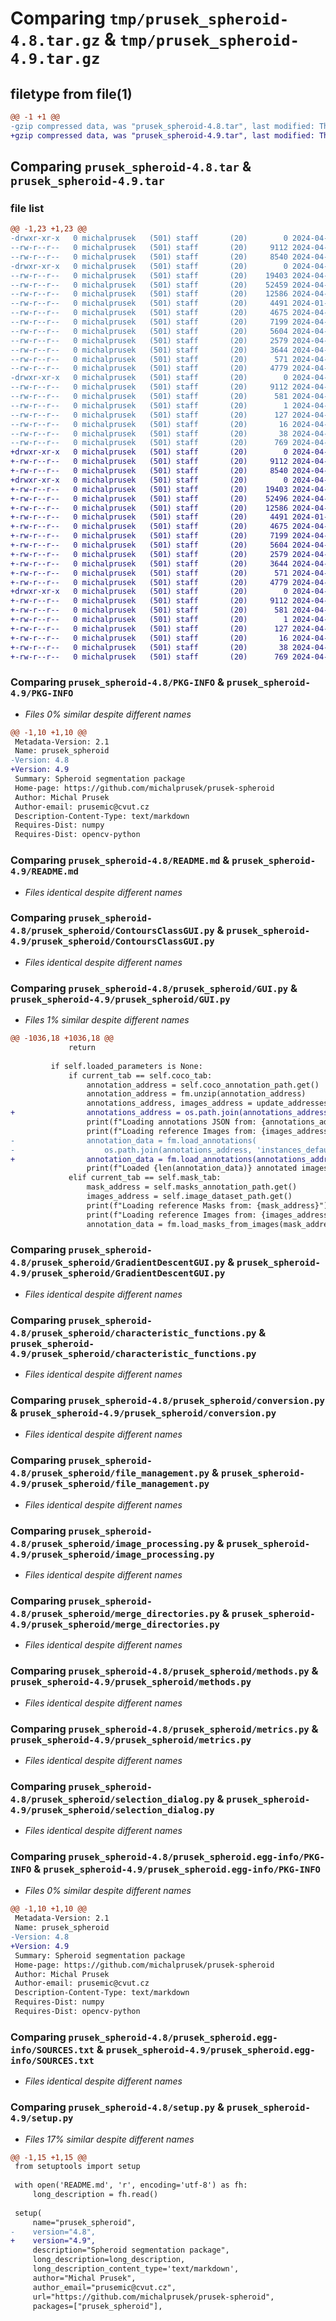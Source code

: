 # Comparing `tmp/prusek_spheroid-4.8.tar.gz` & `tmp/prusek_spheroid-4.9.tar.gz`

## filetype from file(1)

```diff
@@ -1 +1 @@
-gzip compressed data, was "prusek_spheroid-4.8.tar", last modified: Thu Apr 11 04:47:42 2024, max compression
+gzip compressed data, was "prusek_spheroid-4.9.tar", last modified: Thu Apr 11 04:52:19 2024, max compression
```

## Comparing `prusek_spheroid-4.8.tar` & `prusek_spheroid-4.9.tar`

### file list

```diff
@@ -1,23 +1,23 @@
-drwxr-xr-x   0 michalprusek   (501) staff       (20)        0 2024-04-11 04:47:42.493340 prusek_spheroid-4.8/
--rw-r--r--   0 michalprusek   (501) staff       (20)     9112 2024-04-11 04:47:42.493126 prusek_spheroid-4.8/PKG-INFO
--rw-r--r--   0 michalprusek   (501) staff       (20)     8540 2024-04-10 14:46:55.000000 prusek_spheroid-4.8/README.md
-drwxr-xr-x   0 michalprusek   (501) staff       (20)        0 2024-04-11 04:47:42.491897 prusek_spheroid-4.8/prusek_spheroid/
--rw-r--r--   0 michalprusek   (501) staff       (20)    19403 2024-04-09 19:07:14.000000 prusek_spheroid-4.8/prusek_spheroid/ContoursClassGUI.py
--rw-r--r--   0 michalprusek   (501) staff       (20)    52459 2024-04-11 04:47:16.000000 prusek_spheroid-4.8/prusek_spheroid/GUI.py
--rw-r--r--   0 michalprusek   (501) staff       (20)    12586 2024-04-10 14:43:59.000000 prusek_spheroid-4.8/prusek_spheroid/GradientDescentGUI.py
--rw-r--r--   0 michalprusek   (501) staff       (20)     4491 2024-01-27 10:12:42.000000 prusek_spheroid-4.8/prusek_spheroid/characteristic_functions.py
--rw-r--r--   0 michalprusek   (501) staff       (20)     4675 2024-04-04 17:10:48.000000 prusek_spheroid-4.8/prusek_spheroid/conversion.py
--rw-r--r--   0 michalprusek   (501) staff       (20)     7199 2024-04-04 16:33:02.000000 prusek_spheroid-4.8/prusek_spheroid/file_management.py
--rw-r--r--   0 michalprusek   (501) staff       (20)     5604 2024-04-07 11:37:32.000000 prusek_spheroid-4.8/prusek_spheroid/image_processing.py
--rw-r--r--   0 michalprusek   (501) staff       (20)     2579 2024-04-06 17:55:28.000000 prusek_spheroid-4.8/prusek_spheroid/merge_directories.py
--rw-r--r--   0 michalprusek   (501) staff       (20)     3644 2024-04-06 18:09:39.000000 prusek_spheroid-4.8/prusek_spheroid/methods.py
--rw-r--r--   0 michalprusek   (501) staff       (20)      571 2024-04-02 12:34:56.000000 prusek_spheroid-4.8/prusek_spheroid/metrics.py
--rw-r--r--   0 michalprusek   (501) staff       (20)     4779 2024-04-04 17:35:30.000000 prusek_spheroid-4.8/prusek_spheroid/selection_dialog.py
-drwxr-xr-x   0 michalprusek   (501) staff       (20)        0 2024-04-11 04:47:42.492908 prusek_spheroid-4.8/prusek_spheroid.egg-info/
--rw-r--r--   0 michalprusek   (501) staff       (20)     9112 2024-04-11 04:47:42.000000 prusek_spheroid-4.8/prusek_spheroid.egg-info/PKG-INFO
--rw-r--r--   0 michalprusek   (501) staff       (20)      581 2024-04-11 04:47:42.000000 prusek_spheroid-4.8/prusek_spheroid.egg-info/SOURCES.txt
--rw-r--r--   0 michalprusek   (501) staff       (20)        1 2024-04-11 04:47:42.000000 prusek_spheroid-4.8/prusek_spheroid.egg-info/dependency_links.txt
--rw-r--r--   0 michalprusek   (501) staff       (20)      127 2024-04-11 04:47:42.000000 prusek_spheroid-4.8/prusek_spheroid.egg-info/requires.txt
--rw-r--r--   0 michalprusek   (501) staff       (20)       16 2024-04-11 04:47:42.000000 prusek_spheroid-4.8/prusek_spheroid.egg-info/top_level.txt
--rw-r--r--   0 michalprusek   (501) staff       (20)       38 2024-04-11 04:47:42.493386 prusek_spheroid-4.8/setup.cfg
--rw-r--r--   0 michalprusek   (501) staff       (20)      769 2024-04-11 04:47:30.000000 prusek_spheroid-4.8/setup.py
+drwxr-xr-x   0 michalprusek   (501) staff       (20)        0 2024-04-11 04:52:19.007190 prusek_spheroid-4.9/
+-rw-r--r--   0 michalprusek   (501) staff       (20)     9112 2024-04-11 04:52:19.006968 prusek_spheroid-4.9/PKG-INFO
+-rw-r--r--   0 michalprusek   (501) staff       (20)     8540 2024-04-10 14:46:55.000000 prusek_spheroid-4.9/README.md
+drwxr-xr-x   0 michalprusek   (501) staff       (20)        0 2024-04-11 04:52:19.005900 prusek_spheroid-4.9/prusek_spheroid/
+-rw-r--r--   0 michalprusek   (501) staff       (20)    19403 2024-04-09 19:07:14.000000 prusek_spheroid-4.9/prusek_spheroid/ContoursClassGUI.py
+-rw-r--r--   0 michalprusek   (501) staff       (20)    52496 2024-04-11 04:51:39.000000 prusek_spheroid-4.9/prusek_spheroid/GUI.py
+-rw-r--r--   0 michalprusek   (501) staff       (20)    12586 2024-04-10 14:43:59.000000 prusek_spheroid-4.9/prusek_spheroid/GradientDescentGUI.py
+-rw-r--r--   0 michalprusek   (501) staff       (20)     4491 2024-01-27 10:12:42.000000 prusek_spheroid-4.9/prusek_spheroid/characteristic_functions.py
+-rw-r--r--   0 michalprusek   (501) staff       (20)     4675 2024-04-04 17:10:48.000000 prusek_spheroid-4.9/prusek_spheroid/conversion.py
+-rw-r--r--   0 michalprusek   (501) staff       (20)     7199 2024-04-04 16:33:02.000000 prusek_spheroid-4.9/prusek_spheroid/file_management.py
+-rw-r--r--   0 michalprusek   (501) staff       (20)     5604 2024-04-07 11:37:32.000000 prusek_spheroid-4.9/prusek_spheroid/image_processing.py
+-rw-r--r--   0 michalprusek   (501) staff       (20)     2579 2024-04-06 17:55:28.000000 prusek_spheroid-4.9/prusek_spheroid/merge_directories.py
+-rw-r--r--   0 michalprusek   (501) staff       (20)     3644 2024-04-06 18:09:39.000000 prusek_spheroid-4.9/prusek_spheroid/methods.py
+-rw-r--r--   0 michalprusek   (501) staff       (20)      571 2024-04-02 12:34:56.000000 prusek_spheroid-4.9/prusek_spheroid/metrics.py
+-rw-r--r--   0 michalprusek   (501) staff       (20)     4779 2024-04-04 17:35:30.000000 prusek_spheroid-4.9/prusek_spheroid/selection_dialog.py
+drwxr-xr-x   0 michalprusek   (501) staff       (20)        0 2024-04-11 04:52:19.006759 prusek_spheroid-4.9/prusek_spheroid.egg-info/
+-rw-r--r--   0 michalprusek   (501) staff       (20)     9112 2024-04-11 04:52:18.000000 prusek_spheroid-4.9/prusek_spheroid.egg-info/PKG-INFO
+-rw-r--r--   0 michalprusek   (501) staff       (20)      581 2024-04-11 04:52:19.000000 prusek_spheroid-4.9/prusek_spheroid.egg-info/SOURCES.txt
+-rw-r--r--   0 michalprusek   (501) staff       (20)        1 2024-04-11 04:52:18.000000 prusek_spheroid-4.9/prusek_spheroid.egg-info/dependency_links.txt
+-rw-r--r--   0 michalprusek   (501) staff       (20)      127 2024-04-11 04:52:18.000000 prusek_spheroid-4.9/prusek_spheroid.egg-info/requires.txt
+-rw-r--r--   0 michalprusek   (501) staff       (20)       16 2024-04-11 04:52:18.000000 prusek_spheroid-4.9/prusek_spheroid.egg-info/top_level.txt
+-rw-r--r--   0 michalprusek   (501) staff       (20)       38 2024-04-11 04:52:19.007233 prusek_spheroid-4.9/setup.cfg
+-rw-r--r--   0 michalprusek   (501) staff       (20)      769 2024-04-11 04:52:10.000000 prusek_spheroid-4.9/setup.py
```

### Comparing `prusek_spheroid-4.8/PKG-INFO` & `prusek_spheroid-4.9/PKG-INFO`

 * *Files 0% similar despite different names*

```diff
@@ -1,10 +1,10 @@
 Metadata-Version: 2.1
 Name: prusek_spheroid
-Version: 4.8
+Version: 4.9
 Summary: Spheroid segmentation package
 Home-page: https://github.com/michalprusek/prusek-spheroid
 Author: Michal Prusek
 Author-email: prusemic@cvut.cz
 Description-Content-Type: text/markdown
 Requires-Dist: numpy
 Requires-Dist: opencv-python
```

### Comparing `prusek_spheroid-4.8/README.md` & `prusek_spheroid-4.9/README.md`

 * *Files identical despite different names*

### Comparing `prusek_spheroid-4.8/prusek_spheroid/ContoursClassGUI.py` & `prusek_spheroid-4.9/prusek_spheroid/ContoursClassGUI.py`

 * *Files identical despite different names*

### Comparing `prusek_spheroid-4.8/prusek_spheroid/GUI.py` & `prusek_spheroid-4.9/prusek_spheroid/GUI.py`

 * *Files 1% similar despite different names*

```diff
@@ -1036,18 +1036,18 @@
             return
 
         if self.loaded_parameters is None:
             if current_tab == self.coco_tab:
                 annotation_address = self.coco_annotation_path.get()
                 annotation_address = fm.unzip(annotation_address)
                 annotations_address, images_address = update_addresses(annotation_address)
+                annotations_address = os.path.join(annotations_address, 'instances_default.json')
                 print(f"Loading annotations JSON from: {annotations_address}")
                 print(f"Loading reference Images from: {images_address}")
-                annotation_data = fm.load_annotations(
-                    os.path.join(annotations_address, 'instances_default.json'), images_address)
+                annotation_data = fm.load_annotations(annotations_address, images_address)
                 print(f"Loaded {len(annotation_data)} annotated images")
             elif current_tab == self.mask_tab:
                 mask_address = self.masks_annotation_path.get()
                 images_address = self.image_dataset_path.get()
                 print(f"Loading reference Masks from: {mask_address}")
                 print(f"Loading reference Images from: {images_address}")
                 annotation_data = fm.load_masks_from_images(mask_address, images_address)
```

### Comparing `prusek_spheroid-4.8/prusek_spheroid/GradientDescentGUI.py` & `prusek_spheroid-4.9/prusek_spheroid/GradientDescentGUI.py`

 * *Files identical despite different names*

### Comparing `prusek_spheroid-4.8/prusek_spheroid/characteristic_functions.py` & `prusek_spheroid-4.9/prusek_spheroid/characteristic_functions.py`

 * *Files identical despite different names*

### Comparing `prusek_spheroid-4.8/prusek_spheroid/conversion.py` & `prusek_spheroid-4.9/prusek_spheroid/conversion.py`

 * *Files identical despite different names*

### Comparing `prusek_spheroid-4.8/prusek_spheroid/file_management.py` & `prusek_spheroid-4.9/prusek_spheroid/file_management.py`

 * *Files identical despite different names*

### Comparing `prusek_spheroid-4.8/prusek_spheroid/image_processing.py` & `prusek_spheroid-4.9/prusek_spheroid/image_processing.py`

 * *Files identical despite different names*

### Comparing `prusek_spheroid-4.8/prusek_spheroid/merge_directories.py` & `prusek_spheroid-4.9/prusek_spheroid/merge_directories.py`

 * *Files identical despite different names*

### Comparing `prusek_spheroid-4.8/prusek_spheroid/methods.py` & `prusek_spheroid-4.9/prusek_spheroid/methods.py`

 * *Files identical despite different names*

### Comparing `prusek_spheroid-4.8/prusek_spheroid/metrics.py` & `prusek_spheroid-4.9/prusek_spheroid/metrics.py`

 * *Files identical despite different names*

### Comparing `prusek_spheroid-4.8/prusek_spheroid/selection_dialog.py` & `prusek_spheroid-4.9/prusek_spheroid/selection_dialog.py`

 * *Files identical despite different names*

### Comparing `prusek_spheroid-4.8/prusek_spheroid.egg-info/PKG-INFO` & `prusek_spheroid-4.9/prusek_spheroid.egg-info/PKG-INFO`

 * *Files 0% similar despite different names*

```diff
@@ -1,10 +1,10 @@
 Metadata-Version: 2.1
 Name: prusek_spheroid
-Version: 4.8
+Version: 4.9
 Summary: Spheroid segmentation package
 Home-page: https://github.com/michalprusek/prusek-spheroid
 Author: Michal Prusek
 Author-email: prusemic@cvut.cz
 Description-Content-Type: text/markdown
 Requires-Dist: numpy
 Requires-Dist: opencv-python
```

### Comparing `prusek_spheroid-4.8/prusek_spheroid.egg-info/SOURCES.txt` & `prusek_spheroid-4.9/prusek_spheroid.egg-info/SOURCES.txt`

 * *Files identical despite different names*

### Comparing `prusek_spheroid-4.8/setup.py` & `prusek_spheroid-4.9/setup.py`

 * *Files 17% similar despite different names*

```diff
@@ -1,15 +1,15 @@
 from setuptools import setup
 
 with open('README.md', 'r', encoding='utf-8') as fh:
     long_description = fh.read()
 
 setup(
     name="prusek_spheroid",
-    version="4.8",
+    version="4.9",
     description="Spheroid segmentation package",
     long_description=long_description,
     long_description_content_type='text/markdown',
     author="Michal Prusek",
     author_email="prusemic@cvut.cz",
     url="https://github.com/michalprusek/prusek-spheroid",
     packages=["prusek_spheroid"],
```

